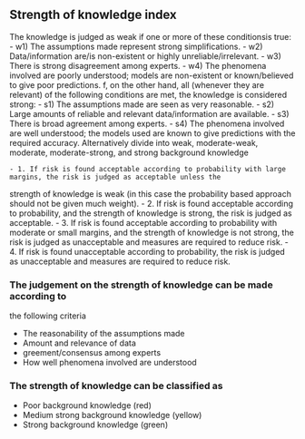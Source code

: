 
## Strength of knowledge index
The knowledge is judged as weak if one or more of these conditionsis true:
    - w1) The assumptions made represent strong simplifications.
    - w2) Data/information are/is non-existent or highly unreliable/irrelevant.
    - w3) There is strong disagreement among experts.
    - w4) The phenomena involved are poorly understood; models are non-existent or
    known/believed to give poor predictions.
f, on the other hand, all (whenever they are relevant) of the  following conditions are met, the knowledge is considered strong:
    - s1) The assumptions made are seen as very reasonable.
    - s2) Large amounts of reliable and relevant data/information are available.
    - s3) There is broad agreement among experts.
    - s4) The phenomena involved are well understood; the models used are known to give predictions with the required accuracy.
Alternatively divide into weak, moderate-weak, moderate, moderate-strong, and strong background knowledge

    - 1. If risk is found acceptable according to probability with large margins, the risk is judged as acceptable unless the
strength of knowledge is weak (in this case the probability based approach should not be given much weight).
    - 2. If risk is found acceptable according to probability, and the strength of knowledge is strong, the risk is judged as acceptable.
    - 3. If risk is found acceptable according to probability with moderate or small margins, and the strength of knowledge is
not strong, the risk is judged as unacceptable and measures are required to reduce risk.
    - 4. If risk is found unacceptable according to probability, the risk is judged as unacceptable and measures are required to reduce risk.


### The judgement on the strength of knowledge can be made according to
the following criteria
 - The reasonability of the assumptions made
 - Amount and relevance of data
 - greement/consensus among experts
 - How well phenomena involved are understood
###  The strength of knowledge can be classified as
 - Poor background knowledge (red)
 - Medium strong background knowledge (yellow)
 - Strong background knowledge (green)
 
